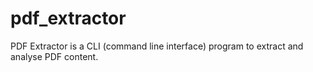 # pdf_extractor
PDF Extractor is a CLI (command line interface) program to extract and analyse PDF content.
